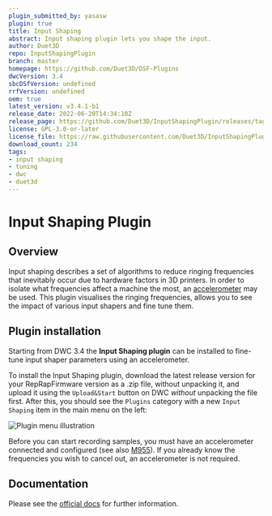 ```yaml
---
plugin_submitted_by: yasasw
plugin: true
title: Input Shaping
abstract: Input shaping plugin lets you shape the input.
author: Duet3D
repo: InputShapingPlugin
branch: master
homepage: https://github.com/Duet3D/DSF-Plugins
dwcVersion: 3.4
sbcDSfVersion: undefined
rrfVersion: undefined
oem: true
latest_version: v3.4.1-b1
release_date: 2022-06-20T14:34:10Z
release_page: https://github.com/Duet3D/InputShapingPlugin/releases/tag/v3.4.1-b1
license: GPL-3.0-or-later
license_file: https://raw.githubusercontent.com/Duet3D/InputShapingPlugin/master/LICENSE
download_count: 234
tags:
- input shaping
- tuning
- dwc
- duet3d
---
```


# Input Shaping Plugin

## Overview
 
Input shaping describes a set of algorithms to reduce ringing frequencies that inevitably occur due to hardware factors in 3D printers. In order to isolate what frequencies affect a machine the most, an [accelerometer](https://docs.duet3d.com/en/User_manual/Connecting_hardware/Sensors_Accelerometer) may be used.  This plugin visualises the ringing frequencies, allows you to see the impact of various input shapers and fine tune them.

## Plugin installation

Starting from DWC 3.4 the **Input Shaping plugin** can be installed to fine-tune input shaper parameters using an accelerometer.

To install the Input Shaping plugin, download the latest release version for your RepRapFirmware version as a .zip file, without unpacking it, and upload it using the `Upload&Start` button on DWC *without* unpacking the file first. After this, you should see the `Plugins` category with a new `Input Shaping` item in the main menu on the left:


![Plugin menu illustration](https://docs.duet3d.com/manual/inputshaping/menu.png)


Before you can start recording samples, you must have an accelerometer connected and configured (see also [M955](https://docs.duet3d.com/en/User_manual/Reference/Gcodes#m955-configure-accelerometer)). If you already know the frequencies you wish to cancel out, an accelerometer is not required.

## Documentation

Please see the [official docs](https://docs.duet3d.com/User_manual/Tuning/Input_shaping_plugin) for further information.
